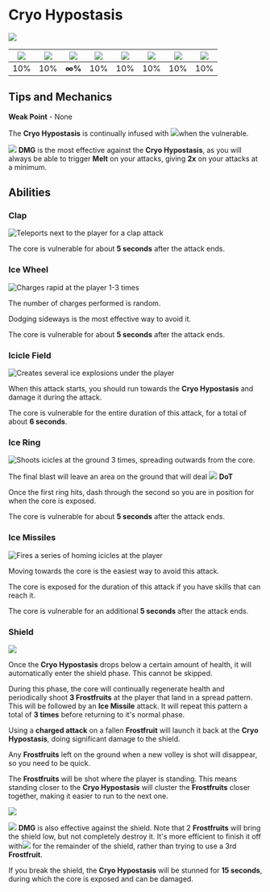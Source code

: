 # Cryo Hypostasis

![](../../.gitbook/assets/hypostasis-cryo.png)

| ![](../../.gitbook/assets/pyro_small.png)  | ![](../../.gitbook/assets/hydro_small.png)  | ![](../../.gitbook/assets/cryo_small.png)  | ![](../../.gitbook/assets/electro_small.png)  | ![](../../.gitbook/assets/anemo_small.png)  | ![](../../.gitbook/assets/geo_small.png)  | ![](../../.gitbook/assets/dendro_small.png)  | ![](../../.gitbook/assets/physical_small.png)  |
| :---: | :---: | :---: | :---: | :---: | :---: | :---: | :---: |
| 10% | 10% |  **∞%** | 10% | 10% | 10% | 10% | 10% |

## Tips and Mechanics

**Weak Point** - None

The **Cryo Hypostasis** is continually infused with ![](../../.gitbook/assets/cryo_small.png)when the vulnerable.

![](../../.gitbook/assets/pyro_small.png) **DMG** is the most effective against the **Cryo Hypostasis**, as you will always be able to trigger **Melt** on your attacks, giving **2x** on your attacks at a minimum.

## Abilities

### Clap

![Teleports next to the player for a clap attack](../../.gitbook/assets/cryohypo_clap.gif)

The core is vulnerable for about **5 seconds** after the attack ends.

### Ice Wheel

![Charges rapid at the player 1-3 times](../../.gitbook/assets/cryohypo_wheel.gif)

The number of charges performed is random.

Dodging sideways is the most effective way to avoid it.

The core is vulnerable for about **5 seconds** after the attack ends.

### Icicle Field

![Creates several ice explosions under the player](../../.gitbook/assets/cryohypo_spikes.gif)

When this attack starts, you should run towards the **Cryo Hypostasis** and damage it during the attack.

The core is vulnerable for the entire duration of this attack, for a total of about **6 seconds**.

### Ice Ring

![Shoots icicles at the ground 3 times, spreading outwards from the core.](../../.gitbook/assets/cryohypo_ring.gif)

The final blast will leave an area on the ground that will deal ![](../../.gitbook/assets/cryo_small.png) **DoT**

Once the first ring hits, dash through the second so you are in position for when the core is exposed.

The core is vulnerable for about **5 seconds** after the attack ends.

### Ice Missiles

![Fires a series of homing icicles at the player](../../.gitbook/assets/cryohypo_missiles.gif)

Moving towards the core is the easiest way to avoid this attack.

The core is exposed for the duration of this attack if you have skills that can reach it.

The core is vulnerable for an additional **5 seconds** after the attack ends.

### Shield

![](../../.gitbook/assets/cryohypo_shield.gif)

Once the **Cryo Hypostasis** drops below a certain amount of health, it will automatically enter the shield phase. This cannot be skipped.

During this phase, the core will continually regenerate health and periodically shoot **3 Frostfruits** at the player that land in a spread pattern. This will be followed by an **Ice Missile** attack. It will repeat this pattern  a total of **3 times** before returning to it's normal phase.

Using a **charged attack** on a fallen **Frostfruit** will launch it back at the **Cryo Hypostasis**, doing significant damage to the shield.

Any **Frostfruits** left on the ground when a new volley is shot will disappear, so you need to be quick.

The **Frostfruits** will be shot where the player is standing. This means standing closer to the **Cryo Hypostasis** will cluster the **Frostfruits** closer together, making it easier to run to the next one.

![](../../.gitbook/assets/cryohypo_shield_close.gif)

![](../../.gitbook/assets/pyro_small.png) **DMG** is also effective against the shield. Note that 2 **Frostfruits** will bring the shield low, but not completely destroy it. It's more efficient to finish it off with![](../../.gitbook/assets/pyro_small.png) for the remainder of the shield, rather than trying to use a 3rd **Frostfruit**.

If you break the shield, the **Cryo Hypostasis** will be stunned for **15 seconds**, during which the core is exposed and can be damaged.

